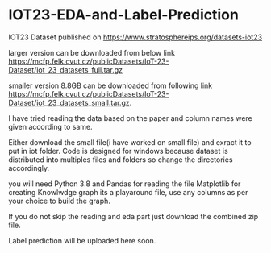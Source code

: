 # IOT23-EDA-and-Label-Prediction
IOT23 Dataset published on https://www.stratosphereips.org/datasets-iot23

larger version can be downloaded from below link
https://mcfp.felk.cvut.cz/publicDatasets/IoT-23-Dataset/iot_23_datasets_full.tar.gz

smaller version 8.8GB can be downloaded from following link
https://mcfp.felk.cvut.cz/publicDatasets/IoT-23-Dataset/iot_23_datasets_small.tar.gz.

I have tried reading the data based on the paper and column names were given according to same.

Either download the small file(i have worked on small file) and exract it to put in iot folder.
Code is designed for windows because dataset is distributed into multiples files and folders so change the directories accordingly.

you will need Python 3.8 and Pandas for reading the file
Matplotlib for creating Knowlwdge graph its a playaround file, use any columns as per your choice to build the graph.

If you do not skip the reading and eda part just download the combined zip file.

Label prediction will be uploaded here soon.
